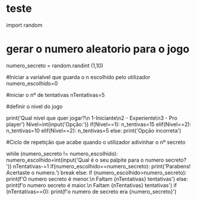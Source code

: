 # teste

import random
 
# gerar o numero aleatorio para o jogo
numero_secreto = random.randint (1,10)  

#Iniciar a varialvel que guarda o n escolhido pelo utilizador
numero_escolhido=0

#iniciar o nº de tentativas
nTentativas=5

#definir o nivel do jogo

print('Qual nivel que quer jogar?\n 1-Iniciante\n2 - Experiente\n3 - Pro player')
Nivel=int(input('Opção:'))
if(Nivel==1): 
    n_tentivas=15
elif(Nivel==2):
    n_tentivas=10
elif(Nivel==2):
     n_tentivas=5
else:
    print('Opção incorreta')

#Ciclo de repetição que acabe quando o utilizador adivinhar o nº secreto

while (numero_secreto != numero_escolhido):
    numero_escolhido=int(input('Qual é o seu palpite para o numero secreto? '))
    nTentativas-=1
    if(numero_escolhido==numero_secreto):
        print('Parabens! Acertaste o numero.')
        break
    else:
        if (numero_escolhido>numero_secreto):
            print(f'O numero secreto é menor.\n Faltam {nTentativas} tentativas')
        else:
            print(f'o numero secreto é maior.\n Faltam {nTentativas} tentativas')
if (nTentativas==0):
    print(f'o numero de secreto era {numero_secreto}')
